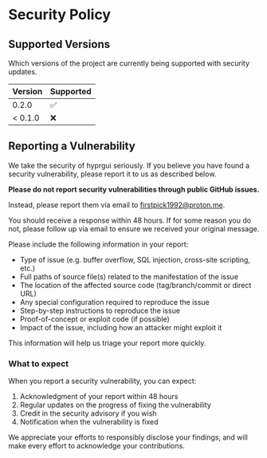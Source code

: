 # Security Policy

## Supported Versions

Which versions of the project are
currently being supported with security updates.

| Version | Supported          |
| ------- | ------------------ |
| 0.2.0   | :white_check_mark: |
| < 0.1.0 | :x:                |

## Reporting a Vulnerability

We take the security of hyprgui seriously. If you believe you have found a security vulnerability, please report it to us as described below.

**Please do not report security vulnerabilities through public GitHub issues.**

Instead, please report them via email to firstpick1992@proton.me.

You should receive a response within 48 hours. If for some reason you do not, please follow up via email to ensure we received your original message.

Please include the following information in your report:
- Type of issue (e.g. buffer overflow, SQL injection, cross-site scripting, etc.)
- Full paths of source file(s) related to the manifestation of the issue
- The location of the affected source code (tag/branch/commit or direct URL)
- Any special configuration required to reproduce the issue
- Step-by-step instructions to reproduce the issue
- Proof-of-concept or exploit code (if possible)
- Impact of the issue, including how an attacker might exploit it

This information will help us triage your report more quickly.

### What to expect

When you report a security vulnerability, you can expect:

1. Acknowledgment of your report within 48 hours
2. Regular updates on the progress of fixing the vulnerability
3. Credit in the security advisory if you wish
4. Notification when the vulnerability is fixed

We appreciate your efforts to responsibly disclose your findings, and will make every effort to acknowledge your contributions.